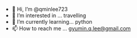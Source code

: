 - 👋 Hi, I’m @qminlee723
- 👀 I’m interested in ... travelling
- 🌱 I’m currently learning... python 
- 📫 How to reach me ... gyumin.q.lee@gmail.com

<!---
qminlee723/qminlee723 is a ✨ special ✨ repository because its `README.md` (this file) appears on your GitHub profile.
You can click the Preview link to take a look at your changes.
--->
